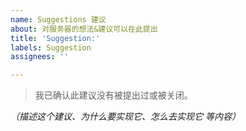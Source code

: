 ```yaml
---
name: Suggestions 建议
about: 对服务器的想法&建议可以在此提出
title: 'Suggestion:'
labels: Suggestion
assignees: ''

---
```


> 我已确认此建议没有被提出过或被关闭。

*（描述这个建议、为什么要实现它、怎么去实现它 等内容）*
